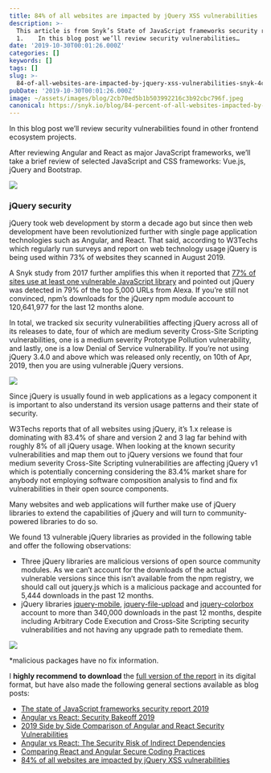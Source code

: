 ```yaml
---
title: 84% of all websites are impacted by jQuery XSS vulnerabilities
description: >-
  This article is from Snyk’s State of JavaScript frameworks security report
  1.    In this blog post we’ll review security vulnerabilities…
date: '2019-10-30T00:01:26.000Z'
categories: []
keywords: []
tags: []
slug: >-
  84-of-all-websites-are-impacted-by-jquery-xss-vulnerabilities-snyk-4c73a935ab11
pubDate: '2019-10-30T00:01:26.000Z'
image: ~/assets/images/blog/2cb70ed5b1b503992216c3b92cbc796f.jpeg
canonical: https://snyk.io/blog/84-percent-of-all-websites-impacted-by-jquery-xss-vulnerabilities/
---
```


In this blog post we’ll review security vulnerabilities found in other frontend ecosystem projects.

After reviewing Angular and React as major JavaScript frameworks, we’ll take a brief review of selected JavaScript and CSS frameworks: Vue.js, jQuery and Bootstrap.

[![](https://cdn-images-1.medium.com/max/800/0*gZdcnvDzxxzIQzH_.png)](https://bit.ly/js-security-report)

### jQuery security

jQuery took web development by storm a decade ago but since then web development have been revolutionized further with single page application technologies such as Angular, and React. That said, according to W3Techs which regularly run surveys and report on web technology usage jQuery is being used within 73% of websites they scanned in August 2019.

A Snyk study from 2017 further amplifies this when it reported that [77% of sites use at least one vulnerable JavaScript library](https://snyk.io/blog/77-percent-of-sites-still-vulnerable/) and pointed out jQuery was detected in 79% of the top 5,000 URLs from Alexa. If you’re still not convinced, npm’s downloads for the jQuery npm module account to 120,641,977 for the last 12 months alone.

In total, we tracked six security vulnerabilities affecting jQuery across all of its releases to date, four of which are medium severity Cross-Site Scripting vulnerabilities, one is a medium severity Prototype Pollution vulnerability, and lastly, one is a low Denial of Service vulnerability. If you’re not using jQuery 3.4.0 and above which was released only recently, on 10th of Apr, 2019, then you are using vulnerable jQuery versions.

![](/images/blog/0__XJZyzJ4cg3bP__Pn7.png)

Since jQuery is usually found in web applications as a legacy component it is important to also understand its version usage patterns and their state of security.

W3Techs reports that of all websites using jQuery, it’s 1.x release is dominating with 83.4% of share and version 2 and 3 lag far behind with roughly 8% of all jQuery usage. When looking at the known security vulnerabilities and map them out to jQuery versions we found that four medium severity Cross-Site Scripting vulnerabilities are affecting jQuery v1 which is potentially concerning considering the 83.4% market share for anybody not employing software composition analysis to find and fix vulnerabilities in their open source components.

Many websites and web applications will further make use of jQuery libraries to extend the capabilities of jQuery and will turn to community- powered libraries to do so.

We found 13 vulnerable jQuery libraries as provided in the following table and offer the following observations:

*   Three jQuery libraries are malicious versions of open source community modules. As we can’t account for the downloads of the actual vulnerable versions since this isn’t available from the npm registry, we should call out jquery.js which is a malicious package and accounted for 5,444 downloads in the past 12 months.
*   jQuery libraries [jquery-mobile](https://snyk.io/vuln/npm:jquery-mobile), [jquery-file-upload](https://snyk.io/vuln/npm:jquery-file-upload) and [jquery-colorbox](https://snyk.io/vuln/npm:jquery-colorbox) account to more than 340,000 downloads in the past 12 months, despite including Arbitrary Code Execution and Cross-Site Scripting security vulnerabilities and not having any upgrade path to remediate them.

[![](https://cdn-images-1.medium.com/max/800/1*9MqP5WaRjPvF-0iAOKLR3g.png)](https://snyk.io/blog/84-percent-of-all-websites-impacted-by-jquery-xss-vulnerabilities/)

\*malicious packages have no fix information.

I **highly recommend** **to download** the [full version of the report](https://bit.ly/js-security-report) in its digital format, but have also made the following general sections available as blog posts:

*   [The state of JavaScript frameworks security report 2019](https://snyk.io/blog/javascript-frameworks-security-report-2019/)
*   [Angular vs React: Security Bakeoff 2019](https://snyk.io/blog/angular-vs-react-security-bakeoff-2019)
*   [2019 Side by Side Comparison of Angular and React Security Vulnerabilities](https://snyk.io/blog/2019-side-by-side-comparison-of-angular-and-react-security-vulnerabilities)
*   [Angular vs React: The Security Risk of Indirect Dependencies](https://snyk.io/blog/angular-vs-react-the-security-risk-of-indirect-dependencies)
*   [Comparing React and Angular Secure Coding Practices](https://snyk.io/blog/comparing-react-and-angular-secure-coding-practices/)
*   [84% of all websites are impacted by jQuery XSS vulnerabilities](https://snyk.io/blog/84-percent-of-all-websites-impacted-by-jquery-xss-vulnerabilities/)
